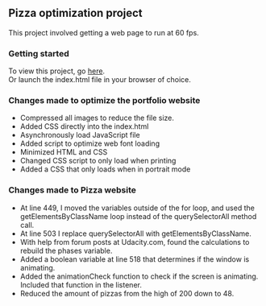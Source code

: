 ## Pizza optimization project

This project involved getting a web page to run at 60 fps.



### Getting started

To view this project, go  [here](http://matthewmagee05.github.io).  
Or launch the index.html file in your browser of choice.

### Changes made to optimize the portfolio website

* Compressed all images to reduce the file size.
* Added CSS directly into the index.html
* Asynchronously load JavaScript file
* Added script to optimize web font loading
* Minimized HTML and CSS
* Changed CSS script to only load when printing
* Added a CSS that only loads when in portrait mode


### Changes made to Pizza website

* At line 449, I moved the variables outside of the for loop, and used the getElementsByClassName loop instead of the querySelectorAll method call.
* At line 503 I replace querySelectorAll with getElementsByClassName.
* With help from forum posts at Udacity.com, found the calculations to rebuild the phases variable.
* Added a boolean variable at line 518 that determines if the window is animating.
* Added the animationCheck function to check if the screen is animating.  Included that function in the listener.
* Reduced the amount of pizzas from the high of 200 down to 48.



